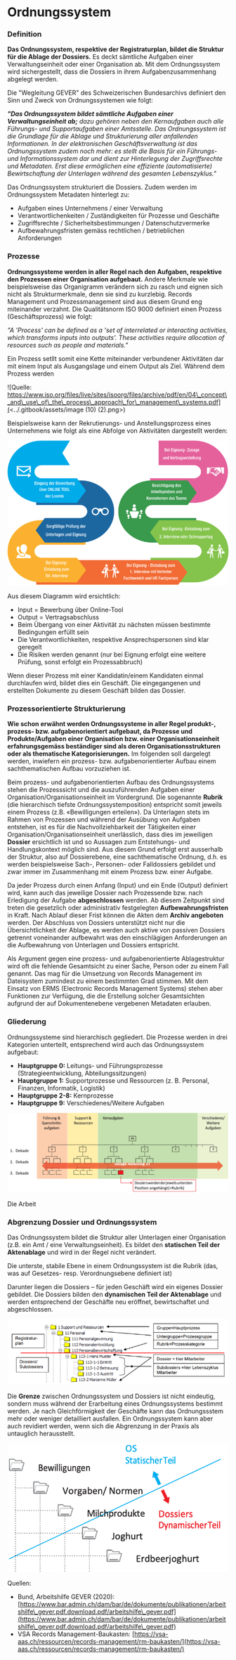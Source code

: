 # Ordnungssystem

### Definition

**Das Ordnungssystem, respektive der Registraturplan, bildet die Struktur für die Ablage der Dossiers.** Es deckt sämtliche Aufgaben einer Verwaltungseinheit oder einer Organisation ab. Mit dem Ordnungssystem wird sichergestellt, dass die Dossiers in ihrem Aufgabenzusammenhang abgelegt werden.

Die "Wegleitung GEVER" des Schweizerischen Bundesarchivs definiert den Sinn und Zweck von Ordnungssystemen wie folgt:

_**"Das Ordnungssystem bildet sämtliche Aufgaben einer Verwaltungseinheit ab;** dazu gehören neben den Kernaufgaben auch alle Führungs- und Supportaufgaben einer Amtsstelle. Das Ordnungssystem ist die Grundlage für die Ablage und Strukturierung aller anfallenden Informationen. In der elektronischen Geschäftsverwaltung ist das Ordnungssystem zudem noch mehr: es stellt die Basis für ein Führungs- und Informationssystem dar und dient zur Hinterlegung der Zugriffsrechte und Metadaten. Erst diese ermöglichen eine effiziente (automatisierte) Bewirtschaftung der Unterlagen während des gesamten Lebenszyklus."_

Das Ordnungssystem strukturiert die Dossiers. Zudem werden im Ordnungssystem Metadaten hinterlegt zu:

* Aufgaben eines Unternehmens / einer Verwaltung
* Verantwortlichenkeiten / Zuständigkeiten für Prozesse und Geschäfte
* Zugriffsrechte / Sicherheitsbestimmungen / Datenschutzvermerke
* Aufbewahrungsfristen gemäss rechtlichen / betrieblichen Anforderungen

### Prozesse

**Ordnungssysteme werden in aller Regel nach den Aufgaben, respektive den Prozessen einer Organisation aufgebaut.** Andere Merkmale wie beispielsweise das Organigramm verändern sich zu rasch und eignen sich nicht als Strukturmerkmale, denn sie sind zu kurzlebig. Records Management und Prozessmanagement sind aus diesem Grund eng miteinander verzahnt. Die Qualitätsnorm ISO 9000 definiert einen Prozess (Geschäftsprozess) wie folgt:

_"A 'Process' can be defined as a 'set of interrelated or interacting activities, which transforms inputs into outputs'. These activities require allocation of resources such as people and materials."_

Ein Prozess setllt somit eine Kette miteinander verbundener Aktivitäten dar mit einem Input als Ausgangslage und einem Output als Ziel. Während dem Prozess werden&#x20;

![Quelle: https://www.iso.org/files/live/sites/isoorg/files/archive/pdf/en/04\_concept\_and\_use\_of\_the\_process\_approach\_for\_management\_systems.pdf](<../.gitbook/assets/image (10) (2).png>)

Beispielsweise kann der Rekrutierungs- und Anstellungsprozess eines Unternehmens wie folgt als eine Abfolge von Aktivitäten dargestellt werden:

![Anstellungsprozess der Loomis Schweiz AG (https://www.loomis.ch/de/jobs-karriere/jobs-loomis/anstellungsprozess)](<../.gitbook/assets/image (13).png>)

Aus diesem Diagramm wird ersichtlich:&#x20;

* Input = Bewerbung über Online-Tool
* Output = Vertragsabschluss
* Beim Übergang von einer Aktivität zu nächsten müssen bestimmte Bedingungen erfüllt sein
* Die Verantwortlichkeiten, respektive Ansprechspersonen sind klar geregelt
* Die Risiken werden genannt (nur bei Eignung erfolgt eine weitere Prüfung, sonst erfolgt ein Prozessabbruch)

Wenn dieser Prozess mit einer Kandidatin/einem Kandidaten einmal durchlaufen wird, bildet dies ein Geschäft. Die eingegangenen und erstellten Dokumente zu diesem Geschäft bilden das Dossier.

### Prozessorientierte Strukturierung

**Wie schon erwähnt werden Ordnungssysteme in aller Regel produkt-, prozess- bzw. aufgabenorientiert aufgebaut, da Prozesse und Produkte/Aufgaben einer Organisation bzw. einer Organisationseinheit erfahrungsgemäss beständiger sind als deren Organisationsstrukturen oder als thematische Kategorisierungen.** Im folgenden soll dargelegt werden, inwiefern ein prozess- bzw. aufgabenorientierter Aufbau einem sachthematischen Aufbau vorzuziehen ist.

Beim prozess- und aufgabenorientierten Aufbau des Ordnungssystems stehen die Prozesssicht und die auszuführenden Aufgaben einer Organisation/Organisationseinheit im Vordergrund. Die sogenannte **Rubrik** (die hierarchisch tiefste Ordnungssystemposition) entspricht somit jeweils einem Prozess (z.B. «Bewilligungen erteilen»). Da Unterlagen stets im Rahmen von Prozessen und während der Ausübung von Aufgaben entstehen, ist es für die Nachvollziehbarkeit der Tätigkeiten einer Organisation/Organisationseinheit unerlässlich, dass dies im jeweiligen **Dossier** ersichtlich ist und so Aussagen zum Entstehungs- und Handlungskontext möglich sind. Aus diesem Grund erfolgt erst ausserhalb der Struktur, also auf Dossierebene, eine sachthematische Ordnung, d.h. es werden beispielsweise Sach-, Personen- oder Falldossiers gebildet und zwar immer im Zusammenhang mit einem Prozess bzw. einer Aufgabe.

Da jeder Prozess durch einen Anfang (Input) und ein Ende (Output) definiert wird, kann auch das jeweilige Dossier nach Prozessende bzw. nach Erledigung der Aufgabe **abgeschlossen** werden. Ab diesem Zeitpunkt sind treten die gesetzlich oder administrativ festgelegten **Aufbewahrungsfristen** in Kraft. Nach Ablauf dieser Frist können die Akten dem **Archiv angeboten** werden. Der Abschluss von Dossiers unterstützt nicht nur die Übersichtlichkeit der Ablage, es werden auch aktive von passiven Dossiers getrennt voneinander aufbewahrt was den einschlägigen Anforderungen an die Aufbewahrung von Unterlagen und Dossiers entspricht.

Als Argument gegen eine prozess- und aufgabenorientierte Ablagestruktur wird oft die fehlende Gesamtsicht zu einer Sache, Person oder zu einem Fall genannt. Das mag für die Umsetzung von Records Management im Dateisystem zumindest zu einem bestimmten Grad stimmen. Mit dem Einsatz von ERMS (Electronic Records Management Systems) stehen aber Funktionen zur Verfügung, die die Erstellung solcher Gesamtsichten aufgrund der auf Dokumentenebene vergebenen Metadaten erlauben.

### Gliederung

Ordnungssysteme sind hierarchisch gegliedert. Die Prozesse werden in drei Kategorien unterteilt, entsprechend wird auch das Ordnungssystem aufgebaut:

* **Hauptgruppe 0:** Leitungs- und Führungsprozesse (Strategieentwicklung, Abteilungssitzungen)
* **Hauptgruppe 1:** Supportprozesse und Ressourcen (z. B. Personal, Finanzen, Informatik, Logistik)
* **Hauptgruppe 2-8:** Kernprozesse
* **Hauptgruppe 9:** Verschiedenes/Weitere Aufgaben

![Gliederung des Ordnungssystems in Prozesskategorien (Bund, Arbeitshilfe GEVER 2020)](<../.gitbook/assets/image (11).png>)

Die Arbeit

### Abgrenzung Dossier und Ordnungssystem

Das Ordnungssystem bildet die Struktur aller Unterlagen einer Organisation (z.B. ein Amt / eine Verwaltungseinheit). Es bildet den **statischen Teil der Aktenablage** und wird in der Regel nicht verändert.

Die unterste, stabile Ebene in einem Ordnungssystem ist die Rubrik (das, was auf Gesetzes- resp. Verordnungsebene definiert ist)&#x20;

Darunter liegen die Dossiers – für jeden Geschäft wird ein eigenes Dossier gebildet. Die Dossiers bilden den **dynamischen Teil der Aktenablage** und werden entsprechend der Geschäfte neu eröffnet, bewirtschaftet und abgeschlossen.

![](<../.gitbook/assets/image (7).png>)

Die **Grenze** zwischen Ordnungssystem und Dossiers ist nicht eindeutig, sondern muss während der Erarbeitung eines Ordnungssystems bestimmt werden. Je nach Gleichförmigkeit der Geschäfte kann das Ordnungssstem mehr oder weniger detailliert ausfallen. Ein Ordnungssystem kann aber auch revidiert werden, wenn sich die Abgrenzung in der Praxis als untauglich herausstellt.  &#x20;

![Abgrenzung zwischen Ordnungssystem und Dossierablage (Bund, Arbeitshilfe GEVER 2020)](../.gitbook/assets/image.png)

Quellen:

* Bund, Arbeitshilfe GEVER (2020): [https://www.bar.admin.ch/dam/bar/de/dokumente/publikationen/arbeitshilfe\_gever.pdf.download.pdf/arbeitshilfe\_gever.pdf](https://www.bar.admin.ch/dam/bar/de/dokumente/publikationen/arbeitshilfe\_gever.pdf.download.pdf/arbeitshilfe\_gever.pdf)
* VSA Records Management-Baukasten: [https://vsa-aas.ch/ressourcen/records-management/rm-baukasten/](https://vsa-aas.ch/ressourcen/records-management/rm-baukasten/)
